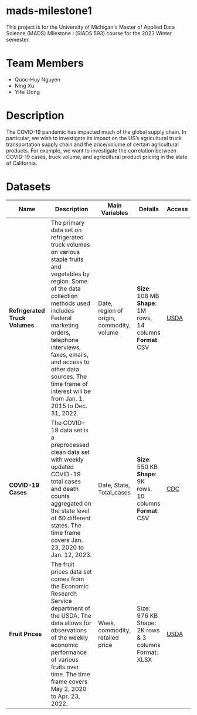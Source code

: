 # mads-milestone1
This project is for the University of Michigan's Master of Applied Data Science (MADS) Milestone I (SIADS 593) course for the 2023 Winter semester.

# Team Members
- Quoc-Huy Nguyen
- Ning Xu
- Yifei Dong

# Description
The COVID-19 pandemic has impacted much of the global supply chain. In particular, we wish to investigate its impact on the US’s agricultural truck transportation supply chain and the price/volume of certain agricultural products. For example, we want to investigate the correlation between COVID-19 cases, truck volume, and agricultural product pricing in the state of California.

# Datasets
| **Name** | **Description** | **Main Variables** | **Details** | **Access** |
| ------------ | ------------- | ------------ | ------------- | ------------- |
| **Refrigerated Truck Volumes** | The primary data set on refrigerated truck volumes on various staple fruits and vegetables by region. Some of the data collection methods used includes Federal marketing orders, telephone interviews, faxes, emails, and access to other data sources. The time frame of interest will be from Jan. 1, 2015 to Dec. 31, 2022. | Date, region of origin, commodity, volume| **Size**: 108 MB **Shape**: 1M rows, 14 columns **Format**: CSV | [USDA](https://agtransport.usda.gov/Truck/Refrigerated-Truck-Volumes/rfpn-7etz) |
| **COVID-19 Cases** | The COVID-19 data set is a preprocessed clean data set with weekly updated COVID-19 total cases and death counts aggregated on the state level of 60 different states. The time frame covers Jan. 23, 2020 to Jan. 12, 2023. | Date, State, Total_cases| **Size**: 550 KB **Shape**: 9K rows, 10 columns **Format**: CSV | [CDC](https://data.cdc.gov/Case-Surveillance/Weekly-United-States-COVID-19-Cases-and-Deaths-by-/pwn4-m3yp) |
| **Fruit Prices** | The fruit prices data set comes from the Economic Research Service department of the USDA. The data allows for observations of the weekly economic performance of various fruits over time. The time frame covers May 2, 2020 to Apr. 23, 2022. | Week, commodity, retailed price | Size: 976 KB Shape: 2K rows & 3 columns Format: XLSX | [USDA](https://www.ers.usda.gov/data-products/fruit-and-tree-nuts-data/selected-weekly-fruit-movement-and-price/) |
